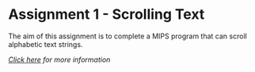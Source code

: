 # Assignment 1 - Scrolling Text

The aim of this assignment is to complete a MIPS program that can scroll alphabetic text strings.

*[Click here](https://cgi.cse.unsw.edu.au/~dp1092/20T2/assignments/assign1/index.php) for more information*
